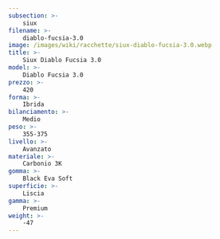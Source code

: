 ```yaml
---
subsection: >-
    siux
filename: >-
    diablo-fucsia-3.0
image: /images/wiki/racchette/siux-diablo-fucsia-3.0.webp
title: >-
    Siux Diablo Fucsia 3.0
model: >-
    Diablo Fucsia 3.0
prezzo: >-
    420
forma: >-
    Ibrida
bilanciamento: >-
    Medio
peso: >-
    355-375
livello: >-
    Avanzato
materiale: >-
    Carbonio 3K
gomma: >-
    Black Eva Soft
superficie: >-
    Liscia
gamma: >-
    Premium
weight: >-
    -47
---
```


